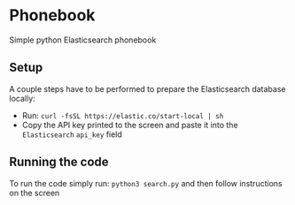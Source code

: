 # Phonebook
Simple python Elasticsearch phonebook

## Setup
A couple steps have to be performed to prepare the Elasticsearch database locally:
* Run: `curl -fsSL https://elastic.co/start-local | sh`
* Copy the API key printed to the screen and paste it into the `Elasticsearch` `api_key` field

## Running the code
To run the code simply run: `python3 search.py` and then follow instructions on the screen
